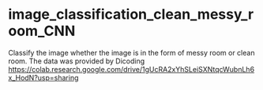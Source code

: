 # image_classification_clean_messy_room_CNN
Classify the image whether the image is in the form of messy room or clean room.
The data was provided by Dicoding https://colab.research.google.com/drive/1gUcRA2xYhSLeiSXNtqcWubnLh6x_HodN?usp=sharing
